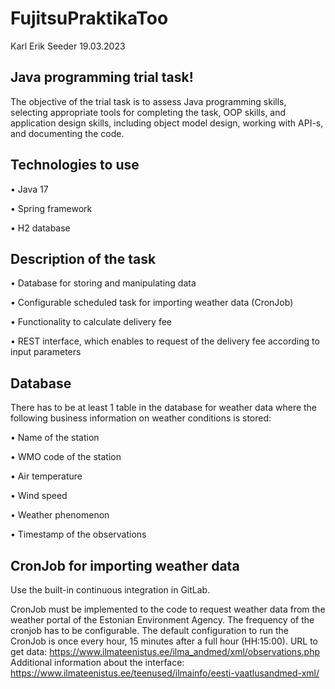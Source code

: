 # FujitsuPraktikaToo
Karl Erik Seeder 19.03.2023



## Java programming trial task!

The objective of the trial task is to assess Java programming skills, selecting
appropriate tools for completing the task, OOP skills, and application design skills,
including object model design, working with API-s, and documenting the code.

## Technologies to use
• Java 17

• Spring framework

• H2 database

## Description of the task

• Database for storing and manipulating data

• Configurable scheduled task for importing weather data (CronJob)

• Functionality to calculate delivery fee

• REST interface, which enables to request of the delivery fee according to input parameters

## Database

There has to be at least 1 table in the database for weather data where the following business
information on weather conditions is stored:

• Name of the station

• WMO code of the station

• Air temperature

• Wind speed

• Weather phenomenon

• Timestamp of the observations

## CronJob for importing weather data

Use the built-in continuous integration in GitLab.

CronJob must be implemented to the code to request weather data from the weather portal of the
Estonian Environment Agency. The frequency of the cronjob has to be configurable. The default
configuration to run the CronJob is once every hour, 15 minutes after a full hour (HH:15:00).
URL to get data:
https://www.ilmateenistus.ee/ilma_andmed/xml/observations.php
Additional information about the interface:
https://www.ilmateenistus.ee/teenused/ilmainfo/eesti-vaatlusandmed-xml/

